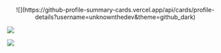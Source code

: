 
<p  align="center">
![](https://github-profile-summary-cards.vercel.app/api/cards/profile-details?username=unknownthedev&theme=github_dark) 
  
![](https://github-profile-summary-cards.vercel.app/api/cards/repos-per-language?username=unknownthedev&theme=github_dark) 
  
![](https://github-profile-summary-cards.vercel.app/api/cards/most-commit-language?username=unknownthedev&theme=github_dark) 
</p>
